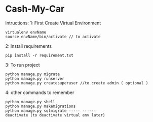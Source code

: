 # Cash-My-Car

Intructions:
1: First Create Virtual Environment

	virtualenv envName 
	source envName/bin/activate // to activate 

2: Install requirements

	pip install -r requirement.txt

3: To run project

	python manage.py migrate  
	python manage.py runserver
	python manage.py createsuperuser //to create admin ( optional )

4: other commands to remember

	python manage.py shell
	python manage.py makemigrations
	python manage.py sqlmigrate ----- ------
	deactivate (to deactivate virtual env later)	


